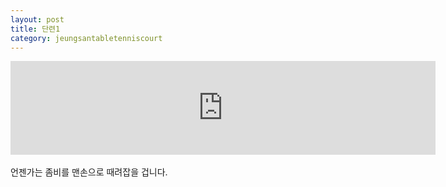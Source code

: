 ```yaml
---
layout: post
title: 단련1
category: jeungsantabletenniscourt
---
```


<iframe src="https://player.vimeo.com/video/549600320?badge=0&amp;autopause=0&amp;player_id=0&amp;app_id=58479" width="680" frameborder="0" allow="autoplay; fullscreen; picture-in-picture" allowfullscreen title="19시 옥상 tapball"></iframe>

<br/>
<br/>
언젠가는
좀비를 맨손으로 때려잡을 겁니다.
